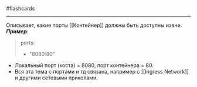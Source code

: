 #flashcards 
***
Описывает, какие порты [[Контейнер]] должны быть доступны извне.
***Пример***:
>ports:
>	- "8080:80"
- Локальный порт (хоста) = 8080, порт контейнера = 80.
- Вся эта тема с портами и тд связана, например с [[Ingress Network]] и другими сетевыми приколами.